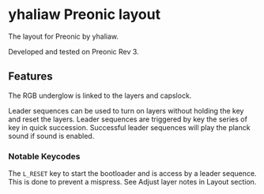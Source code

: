 # yhaliaw Preonic layout

The layout for Preonic by yhaliaw. 

Developed and tested on Preonic Rev 3.

## Features

The RGB underglow is linked to the layers and capslock.

Leader sequences can be used to turn on layers without holding the key and reset the layers.
Leader sequences are triggered by key the series of key in quick succession.
Successful leader sequences will play the planck sound if sound is enabled.

### Notable Keycodes

The `L_RESET` key to start the bootloader and is access by a leader sequence.
This is done to prevent a mispress.
See Adjust layer notes in Layout section.
